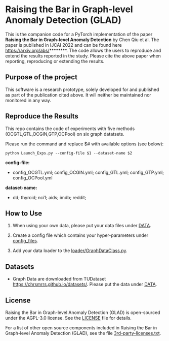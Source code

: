 # Raising the Bar in Graph-level Anomaly Detection (GLAD)

This is the companion code for a PyTorch implementation of the paper
**Raising the Bar in Graph-level Anomaly Detection** by Chen Qiu et al. 
The paper is published in IJCAI 2022 and can be found here https://arxiv.org/abs/********. 
The code allows the users to reproduce and extend the results reported in the study. Please cite the
above paper when reporting, reproducing or extending the results.

## Purpose of the project

This software is a research prototype, solely developed for and published as
part of the publication cited above. It will neither be maintained nor monitored in any way.

## Reproduce the Results

This repo contains the code of experiments with five methods (OCGTL,GTL,OCGIN,GTP,OCPool) on six graph datatsets.

Please run the command and replace \$# with available options (see below): 

```
python Launch_Exps.py --config-file $1 --dataset-name $2 
```

**config-file:** 

* config_OCGTL.yml; config_OCGIN.yml; config_GTL.yml; config_GTP.yml; config_OCPool.yml


**dataset-name:** 

* dd; thyroid; nci1; aids; imdb; reddit;

## How to Use
1. When using your own data, please put your data files under [DATA](DATA).

2. Create a config file which contains your hyper-parameters under [config_files](config_files).  

3. Add your data loader to the [loader/GraphDataClass.py](loader/GraphDataClass.py).


## Datasets

* Graph Data are downloaded from TUDataset https://chrsmrrs.github.io/datasets/. Please put the data under [DATA](DATA).  

## License

Raising the Bar in Graph-level Anomaly Detection (GLAD) is open-sourced under the AGPL-3.0 license. See the
[LICENSE](LICENSE) file for details.

For a list of other open source components included in Raising the Bar in Graph-level Anomaly Detection (GLAD), see the
file [3rd-party-licenses.txt](3rd-party-licenses.txt).